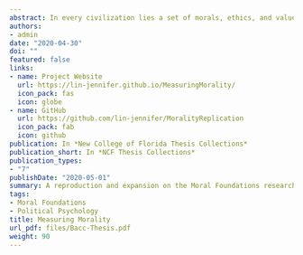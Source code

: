 ```yaml
---
abstract: In every civilization lies a set of morals, ethics, and values that people respect. These systems build customs and traditions that makes each culture unique. The Moral Foundations Theory was constructed to explain universal human values that are shared by each of these cultures despite their idiosyncrasies. This theory consists of five foundations of Harm, Fairness, Ingroup, Authority and Purity. The Harm and Fairness foundations are focused on the individual while the Ingroup, Authority and Purity foundations are based on the community. Despite these foundations' goal to explain the morals and values surrounding different cultures, the Moral Foundations Theory can also be used to explain the moral differences between liberals and conservatives in the United States. This is because the differences between the political cultures surrounding these ideologies have become so distinct that they resemble unique civilizations on their own. A seminal paper in this field was published by Jesse Graham, Jonathan Haidt and Brian Nosek (2009) which uses four distinct methods to make the assertion that liberals are more likely to use the individualizing foundations of Harm and Fairness while conservatives are more likely to use the binding foundations of Ingroup, Authority and Purity. While this thesis is a replication of Graham et. al. (2009) at core, it also aims to expand the scope of the project. In this project, data originates from respondents in the general public and political elites. By using these sources, I hope to compare the differences in the conceptualization of morality between liberals and conservatives, but also to see how these patterns map between political elites and the public. This project utilizes the Cooperative Congressional Elections Study (CCES), The American Panel Study (TAPS), Measuring Morality, and data from YourMorals.org that represents the opinions from the mass public. Additionally, this project utilizes speeches from the 2016 Democrat and Republican National Convention to represent an image of the moral appeals and mindset in partisan elites. The results of this project shows that liberals and conservatives, generally, have a moral framework that follows Graham et. al. (2009). Liberals tend to be more likely to value the individualizing foundation and conservatives tend to value the binding foundations. The results also show that people in the same party, both elites and the general public, hold these same moral frameworks. Ultimately, we conclude that the moral values embodied by the politicians are also reflected in the views of the people, especially those who most strongly identify with the party's ideology.
authors:
- admin
date: "2020-04-30"
doi: ""
featured: false
links:
- name: Project Website
  url: https://lin-jennifer.github.io/MeasuringMorality/
  icon_pack: fas
  icon: globe
- name: GitHub
  url: https://github.com/lin-jennifer/MoralityReplication
  icon_pack: fab
  icon: github
publication: In *New College of Florida Thesis Collections*
publication_short: In *NCF Thesis Collections*
publication_types:
- "7"
publishDate: "2020-05-01"
summary: A reproduction and expansion on the Moral Foundations research by Jesse Graham, Jonathan Haidt and Brian Nosek (2009)
tags:
- Moral Foundations
- Political Psychology
title: Measuring Morality
url_pdf: files/Bacc-Thesis.pdf
weight: 90
---
```


